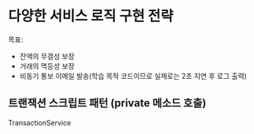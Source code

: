 # 다양한 서비스 로직 구현 전략
목표:
- 잔액의 무결성 보장
- 거래의 멱등성 보장
- 비동기 통보 이메일 발송(학습 목적 코드이므로 실제로는 2초 지연 후 로그 출력)

## 트랜잭션 스크립트 패턴 (private 메소드 호출)
TransactionService
